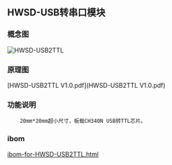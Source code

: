 ## HWSD-USB转串口模块

### 概念图

![HWSD-USB2TTL](HWSD-USB2TTL.PNG)

### 原理图

 [HWSD-USB2TTL V1.0.pdf](HWSD-USB2TTL V1.0.pdf) 

### 功能说明

		20mm*20mm超小尺寸，板载CH340N USB转TTL芯片。

### ibom

 [ibom-for-HWSD-USB2TTL.html](ibom-for-HWSD-USB2TTL.html) 

